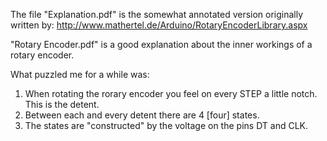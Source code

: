 The file "Explanation.pdf" is the somewhat annotated version originally 
written by: http://www.mathertel.de/Arduino/RotaryEncoderLibrary.aspx

"Rotary Encoder.pdf" is a good explanation about the inner workings of 
a rotary encoder.

What puzzled me for a while was:
1.  When rotating the rorary encoder you feel on every STEP a little notch.
    This is the detent.
2.  Between each and every detent there are 4 [four] states.
3.  The states are "constructed" by the voltage on the pins DT and CLK.